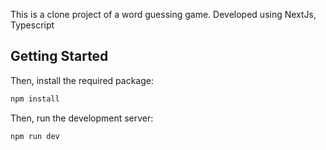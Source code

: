 This is a clone project of a word guessing game. Developed using NextJs, Typescript

## Getting Started

Then, install the required package:

```bash
npm install
```

Then, run the development server:

```bash
npm run dev
```

